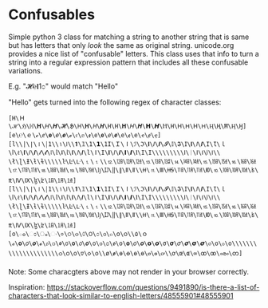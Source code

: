 # Confusables
Simple python 3 class for matching a string to another string that is same but
has letters that only *look* the same as original string. unicode.org
provides a nice list of "confusable" letters.  This class uses that
info to turn a string into a regular expression pattern that includes all
these confusable variations.

E.g. "𝓗℮𝐥1೦" would match "Hello"

"Hello" gets turned into the following regex of character classes:

    [H\Ｈ\ℋ\ℌ\ℍ\𝐇\𝐻\𝑯\𝓗\𝕳\𝖧\𝗛\𝘏\𝙃\𝙷\Η\𝚮\𝛨\𝜢\𝝜\𝞖\Ⲏ\Н\Ꮋ\ᕼ\ꓧ\𐋏\Ⱨ\Ң\Ħ\Ӊ\Ӈ]
    [e\℮\ｅ\ℯ\ⅇ\𝐞\𝑒\𝒆\𝓮\𝔢\𝕖\𝖊\𝖾\𝗲\𝘦\𝙚\𝚎\ꬲ\е\ҽ\ɇ\ҿ]
    [l\‎\|\∣\⏽\￨1\‎\۱\𐌠\‎\𝟏\𝟙\𝟣\𝟭\𝟷I\Ｉ\Ⅰ\ℐ\ℑ\𝐈\𝐼\𝑰\𝓘\𝕀\𝕴\𝖨\𝗜\𝘐\𝙄\𝙸\Ɩ\ｌ\ⅼ\ℓ\𝐥\𝑙\𝒍\𝓁\𝓵\𝔩\𝕝\𝖑\𝗅\𝗹\𝘭\𝙡\𝚕\ǀ\Ι\𝚰\𝛪\𝜤\𝝞\𝞘\Ⲓ\І\Ӏ\‎\‎\‎\‎\‎\‎\‎\‎\ⵏ\ᛁ\ꓲ\𖼨\𐊊\𐌉\‎\‎\ł\ɭ\Ɨ\ƚ\ɫ\‎\‎\‎\‎\ŀ\Ŀ\ᒷ\🄂\⒈\‎\⒓\㏫\㋋\㍤\⒔\㏬\㍥\⒕\㏭\㍦\⒖\㏮\㍧\⒗\㏯\㍨\⒘\㏰\㍩\⒙\㏱\㍪\⒚\㏲\㍫\ǉ\Ĳ\‖\∥\Ⅱ\ǁ\‎\𐆙\⒒\Ⅲ\𐆘\㏪\㋊\㍣\Ю\⒑\㏩\㋉\㍢\ʪ\₶\Ⅳ\Ⅸ\ɮ\ʫ\㏠\㋀\㍙]
    [l\‎\|\∣\⏽\￨1\‎\۱\𐌠\‎\𝟏\𝟙\𝟣\𝟭\𝟷I\Ｉ\Ⅰ\ℐ\ℑ\𝐈\𝐼\𝑰\𝓘\𝕀\𝕴\𝖨\𝗜\𝘐\𝙄\𝙸\Ɩ\ｌ\ⅼ\ℓ\𝐥\𝑙\𝒍\𝓁\𝓵\𝔩\𝕝\𝖑\𝗅\𝗹\𝘭\𝙡\𝚕\ǀ\Ι\𝚰\𝛪\𝜤\𝝞\𝞘\Ⲓ\І\Ӏ\‎\‎\‎\‎\‎\‎\‎\‎\ⵏ\ᛁ\ꓲ\𖼨\𐊊\𐌉\‎\‎\ł\ɭ\Ɨ\ƚ\ɫ\‎\‎\‎\‎\ŀ\Ŀ\ᒷ\🄂\⒈\‎\⒓\㏫\㋋\㍤\⒔\㏬\㍥\⒕\㏭\㍦\⒖\㏮\㍧\⒗\㏯\㍨\⒘\㏰\㍩\⒙\㏱\㍪\⒚\㏲\㍫\ǉ\Ĳ\‖\∥\Ⅱ\ǁ\‎\𐆙\⒒\Ⅲ\𐆘\㏪\㋊\㍣\Ю\⒑\㏩\㋉\㍢\ʪ\₶\Ⅳ\Ⅸ\ɮ\ʫ\㏠\㋀\㍙]
    [o\ం\ಂ\ം\ං\०\੦\૦\௦\౦\೦\൦\๐\໐\၀\‎\۵\ｏ\ℴ\𝐨\𝑜\𝒐\𝓸\𝔬\𝕠\𝖔\𝗈\𝗼\𝘰\𝙤\𝚘\ᴏ\ᴑ\ꬽ\ο\𝛐\𝜊\𝝄\𝝾\𝞸\σ\𝛔\𝜎\𝝈\𝞂\𝞼\ⲟ\о\ჿ\օ\‎\‎\‎\‎\‎\‎\‎\‎\‎\‎\‎\‎\‎\‎\‎\‎\‎\‎\‎\‎\ഠ\ဝ\𐓪\𑣈\𑣗\𐐬\‎\ø\ꬾ\ɵ\ꝋ\ө\ѳ\ꮎ\ꮻ\ꭴ\‎\ơ\œ\ɶ\∞\ꝏ\ꚙ\ൟ\တ]

Note: Some characgters above may not render in your browser correctly. 

Inspiration: https://stackoverflow.com/questions/9491890/is-there-a-list-of-characters-that-look-similar-to-english-letters/48555901#48555901
